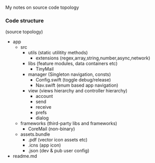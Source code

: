 My notes on source code topology<!--more-->
### Code structure
(source topology)
- app
   - src
      - utils (static utilitity methods)
         - extensions (regex,array,string,number,async,network)
      - libs (feature modules, data containers etc)
         - TinyMail
      - manager (Singleton navigation, consts)
         - Config.swift (toggle debug/release)
         - Nav.swift (enum based app navigation)
      - view (views hierarchy and controller hierarchy)
         - account
         - send
         - receive
         - prefs
         - dialog
   - frameworks (third-party libs and frameworks)
      - CoreMail (non-binary)
   - assets.bundle
      - .pdf (vector icon assets etc)
      - .icns (app icon)
      - .json (dev & pub user config)
- readme.md